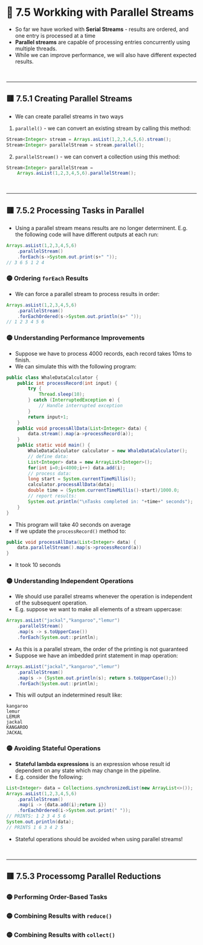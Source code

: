 <link href="../../styles.css" rel="stylesheet"></link>

# 🧠 7.5 Workking with Parallel Streams
* So far we have worked with **Serial Streams** - results are ordered, and one entry is processed at a time
* **Parallel streams** are capable of processing entries concurrently using multiple threads.
* While we can improve performance, we will also have different expected results.

<br><hr>

## 🟥 7.5.1 Creating Parallel Streams
* We can create parallel streams in two ways
1) `parallel()` - we can convert an existing stream by calling this method:
```java
Stream<Integer> stream = Arrays.asList(1,2,3,4,5,6).stream();
Stream<Integer> parallelStream = stream.parallel();
```
2) `parallelStream()` - we can convert a collection using this method:
```java
Stream<Integer> parallelStream =
    Arrays.asList(1,2,3,4,5,6).parallelStream();
```


<br><hr>


## 🟥 7.5.2 Processing Tasks in Parallel
* Using a parallel stream means results are no longer determinent. E.g. the following code will have different outputs at each run:
```java
Arrays.asList(1,2,3,4,5,6)
    .parallelStream()
    .forEach(s->System.out.print(s+" "));
// 3 6 5 1 2 4
```

### 🟡 Ordering `forEach` Results
* We can force a parallel stream to process results in order:
```java
Arrays.asList(1,2,3,4,5,6)
    .parallelStream()
    .forEachOrdered(s->System.out.println(s+" "));
// 1 2 3 4 5 6
```

### 🟡 Understanding Performance Improvements
* Suppose we have to process 4000 records, each record takes 10ms to finish.
* We can simulate this with the following program:
```java
public class WhaleDataCalculator {
    public int processRecord(int input) {
        try {
            Thread.sleep(10);
        } catch (InterruptedException e) {
            // Handle interrupted exception
        }
        return input+1;
    }
    public void processAllData(List<Integer> data) {
        data.stream().map(a->processRecord(a));
    }
    public static void main() {
        WhaleDataCalculator calculator = new WhaleDataCalculator();
        // define data:
        List<Integer> data = new ArrayList<Integer>();
        for(int i=0;i<4000;i++) data.add(i);
        // process data:
        long start = System.currentTimeMillis();
        calculator.processAllData(data);
        double time = (System.currentTimeMillis()-start)/1000.0;
        // report results:
        System.out.println("\nTasks completed in: "+time+" seconds");
    }
}
```
* This program will take 40 seconds on average
* If we update the `processRecord()` method to:
```java
public void processAllData(List<Integer> data) {
    data.parallelStream().map(s->processRecord(a))
}
```
* It took 10 seconds

### 🟡 Understanding Independent Operations
* We should use parallel streams whenever the operation is independent of the subsequent operation.
* E.g. suppose we want to make all elements of a stream uppercase:
```java
Arrays.asList("jackal","kangaroo","lemur")
    .parallelStream()
    .map(s -> s.toUpperCase())
    .forEach(System.out::println);
```
* As this is a parallel stream, the order of the printing is not guaranteed
* Suppose we have an imbedded print statement in map operation:
```java
Arrays.asList("jackal","kangaroo","lemur")
    .parallelStream()
    .map(s -> {System.out.println(s); return s.toUpperCase();})
    .forEach(System.out::println);
```
* This will output an indetermined result like:
```
kangaroo
lemur
LEMUR
jackal
KANGAROO
JACKAL
```
### 🟡 Avoiding Stateful Operations
* **Stateful lambda expressions** is an expression whose result id dependent on any state which may change in the pipeline.
* E.g. consider the following:
```java
List<Integer> data = Collections.synchronizedList(new ArrayList<>());
Arrays.asList(1,2,3,4,5,6)
    .parallelStream()
    .map(i -> {data.add(i);return i})
    .forEachOrdered(i->System.out.print(" "));
// PRINTS: 1 2 3 4 5 6
System.out.println(data);
// PRINTS 1 6 3 4 2 5
```
* Stateful operations should be avoided when using parallel streams!

<br><hr>

## 🟥 7.5.3 Processomg Parallel Reductions

### 🟡 Performing Order-Based Tasks


### 🟡 Combining Results with `reduce()`

### 🟡 Combining Results with `collect()`